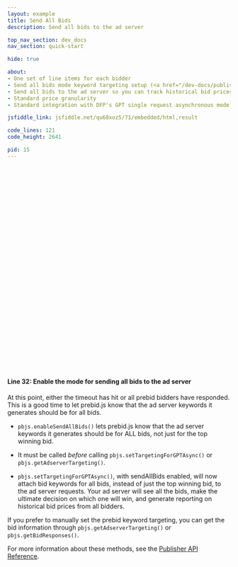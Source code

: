 ```yaml
---
layout: example
title: Send All Bids
description: Send all bids to the ad server

top_nav_section: dev_docs
nav_section: quick-start

hide: true

about:
- One set of line items for each bidder
- Send all bids mode keyword targeting setup (<a href="/dev-docs/publisher-api-reference.html#module_pbjs.enableSendAllBids">reference here</a>)
- Send all bids to the ad server so you can track historical bid prices from various bidders in reporting
- Standard price granularity
- Standard integration with DFP's GPT single request asynchronous mode

jsfiddle_link: jsfiddle.net/qu68xoz5/71/embedded/html,result

code_lines: 121
code_height: 2641

pid: 15
---
```


<br />
<br />
<br />
<br />
<br />
<br />
<br />
<br />
<br />
<br />
<br />
<br />
<br />
<br />
<br />
<br />
<br />
<br />
<br />
<br />
<br />
<br />
<br />
<br />
<br />
<br />
<br />

<div markdown="1">

#### Line 32: Enable the mode for sending all bids to the ad server

At this point, either the timeout has hit or all prebid bidders have responded. This is a good time to let prebid.js know that the ad server keywords it generates should be for all bids.

+ `pbjs.enableSendAllBids()` lets prebid.js know that the ad server keywords it generates should be for ALL bids, not just for the top winning bid.

+ It must be called *before* calling `pbjs.setTargetingForGPTAsync()` or `pbjs.getAdserverTargeting()`. 

+ `pbjs.setTargetingForGPTAsync()`, with sendAllBids enabled, will now attach bid keywords for all bids, instead of just the top winning bid, to the ad server requests. Your ad server will see all the bids, make the ultimate decision on which one will win, and generate reporting on historical bid prices from all bidders.

If you prefer to manually set the prebid keyword targeting, you can get the bid information through `pbjs.getAdserverTargeting()` or `pbjs.getBidResponses()`.

For more information about these methods, see the [Publisher API Reference](/dev-docs/publisher-api-reference.html#module_pbjs.enableSendAllBids).

</div>
